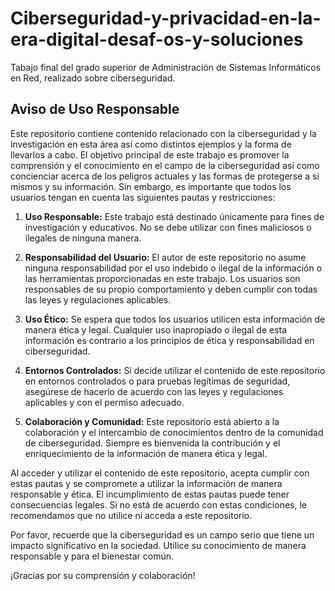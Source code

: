 # Ciberseguridad-y-privacidad-en-la-era-digital-desaf-os-y-soluciones
Tabajo final del grado superior de Administración de Sistemas Informáticos en Red, realizado sobre ciberseguridad.

## Aviso de Uso Responsable

Este repositorio contiene contenido relacionado con la ciberseguridad y la investigación en esta área así como distintos ejemplos y la forma de llevarlos a cabo.
El objetivo principal de este trabajo es promover la comprensión y el conocimiento en el campo de la ciberseguridad así como concienciar acerca de los peligros actuales y las formas de protegerse a si mismos y su información. Sin embargo, es importante que todos los usuarios tengan en cuenta las siguientes pautas y restricciones:

1. **Uso Responsable:** Este trabajo está destinado únicamente para fines de investigación y educativos. No se debe utilizar con fines maliciosos o ilegales de ninguna manera.

2. **Responsabilidad del Usuario:** El autor de este repositorio no asume ninguna responsabilidad por el uso indebido o ilegal de la información o las herramientas proporcionadas en este trabajo. Los usuarios son responsables de su propio comportamiento y deben cumplir con todas las leyes y regulaciones aplicables.

3. **Uso Ético:** Se espera que todos los usuarios utilicen esta información de manera ética y legal. Cualquier uso inapropiado o ilegal de esta información es contrario a los principios de ética y responsabilidad en ciberseguridad.

4. **Entornos Controlados:** Si decide utilizar el contenido de este repositorio en entornos controlados o para pruebas legítimas de seguridad, asegúrese de hacerlo de acuerdo con las leyes y regulaciones aplicables y con el permiso adecuado.

5. **Colaboración y Comunidad:** Este repositorio está abierto a la colaboración y el intercambio de conocimientos dentro de la comunidad de ciberseguridad. Siempre es bienvenida la contribución y el enriquecimiento de la información de manera ética y legal.

Al acceder y utilizar el contenido de este repositorio, acepta cumplir con estas pautas y se compromete a utilizar la información de manera responsable y ética. El incumplimiento de estas pautas puede tener consecuencias legales. Si no está de acuerdo con estas condiciones, le recomendamos que no utilice ni acceda a este repositorio.

Por favor, recuerde que la ciberseguridad es un campo serio que tiene un impacto significativo en la sociedad. Utilice su conocimiento de manera responsable y para el bienestar común.

¡Gracias por su comprensión y colaboración!
